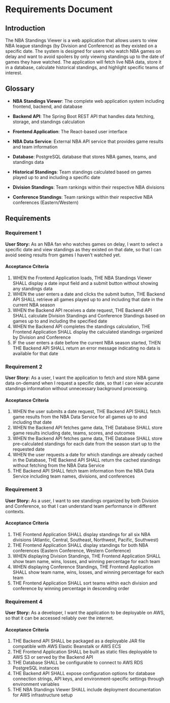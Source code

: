 # Requirements Document

## Introduction

The NBA Standings Viewer is a web application that allows users to view NBA league standings (by Division and Conference) as they existed on a specific date. The system is designed for users who watch NBA games on delay and want to avoid spoilers by only viewing standings up to the date of games they have watched. The application will fetch live NBA data, store it in a database, calculate historical standings, and highlight specific teams of interest.

## Glossary

- **NBA Standings Viewer**: The complete web application system including frontend, backend, and database
- **Backend API**: The Spring Boot REST API that handles data fetching, storage, and standings calculation
- **Frontend Application**: The React-based user interface
- **NBA Data Service**: External NBA API service that provides game results and team information
- **Database**: PostgreSQL database that stores NBA games, teams, and standings data
- **Historical Standings**: Team standings calculated based on games played up to and including a specific date

- **Division Standings**: Team rankings within their respective NBA divisions
- **Conference Standings**: Team rankings within their respective NBA conferences (Eastern/Western)

## Requirements

### Requirement 1

**User Story:** As an NBA fan who watches games on delay, I want to select a specific date and view standings as they existed on that date, so that I can avoid seeing results from games I haven't watched yet.

#### Acceptance Criteria

1. WHEN the Frontend Application loads, THE NBA Standings Viewer SHALL display a date input field and a submit button without showing any standings data
2. WHEN the user enters a date and clicks the submit button, THE Backend API SHALL retrieve all games played up to and including that date in the current NBA season
3. WHEN the Backend API receives a date request, THE Backend API SHALL calculate Division Standings and Conference Standings based on games up to and including the specified date
4. WHEN the Backend API completes the standings calculation, THE Frontend Application SHALL display the calculated standings organized by Division and Conference
5. IF the user enters a date before the current NBA season started, THEN THE Backend API SHALL return an error message indicating no data is available for that date

### Requirement 2

**User Story:** As a user, I want the application to fetch and store NBA game data on-demand when I request a specific date, so that I can view accurate standings information without unnecessary background processing.

#### Acceptance Criteria

1. WHEN the user submits a date request, THE Backend API SHALL fetch game results from the NBA Data Service for all games up to and including that date
2. WHEN the Backend API fetches game data, THE Database SHALL store game results including date, teams, scores, and outcomes
3. WHEN the Backend API fetches game data, THE Database SHALL store pre-calculated standings for each date from the season start up to the requested date
4. WHEN the user requests a date for which standings are already cached in the Database, THE Backend API SHALL return the cached standings without fetching from the NBA Data Service
5. THE Backend API SHALL fetch team information from the NBA Data Service including team names, divisions, and conferences

### Requirement 3

**User Story:** As a user, I want to see standings organized by both Division and Conference, so that I can understand team performance in different contexts.

#### Acceptance Criteria

1. THE Frontend Application SHALL display standings for all six NBA divisions (Atlantic, Central, Southeast, Northwest, Pacific, Southwest)
2. THE Frontend Application SHALL display standings for both NBA conferences (Eastern Conference, Western Conference)
3. WHEN displaying Division Standings, THE Frontend Application SHALL show team name, wins, losses, and winning percentage for each team
4. WHEN displaying Conference Standings, THE Frontend Application SHALL show team name, wins, losses, and winning percentage for each team
5. THE Frontend Application SHALL sort teams within each division and conference by winning percentage in descending order

### Requirement 4

**User Story:** As a developer, I want the application to be deployable on AWS, so that it can be accessed reliably over the internet.

#### Acceptance Criteria

1. THE Backend API SHALL be packaged as a deployable JAR file compatible with AWS Elastic Beanstalk or AWS ECS
2. THE Frontend Application SHALL be built as static files deployable to AWS S3 or served by the Backend API
3. THE Database SHALL be configurable to connect to AWS RDS PostgreSQL instances
4. THE Backend API SHALL expose configuration options for database connection strings, API keys, and environment-specific settings through environment variables
5. THE NBA Standings Viewer SHALL include deployment documentation for AWS infrastructure setup
